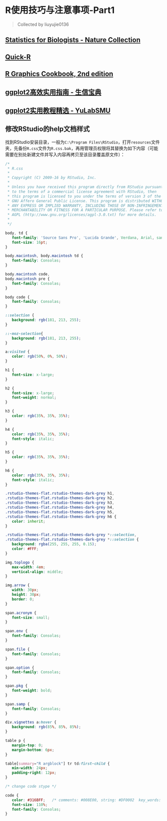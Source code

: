 # R使用技巧与注意事项-Part1
> Collected by liuyujie0136

## [Statistics for Biologists - Nature Collection](https://www.nature.com/collections/qghhqm/)

## [Quick-R](https://www.statmethods.net/)

## [R Graphics Cookbook, 2nd edition](https://r-graphics.org/)

## [ggplot2高效实用指南 - 生信宝典](https://mp.weixin.qq.com/s/v3qtAgIMpo6vxxHUjlFagQ)

## [ggplot2实用教程精选 - YuLabSMU](https://mp.weixin.qq.com/s/8dZA2HkrBytuvlSepQ1Ucw)

## 修改RStudio的help文档样式

找到RStudio安装目录，一般为`C:\Program Files\RStudio`，打开`resources`文件夹，先备份`R.css`文件为`R.css.bak`，再用管理员权限将其替换为如下内容（可能需要在别处新建文件并写入内容再拷贝至该目录覆盖原文件）：

```css
/*
 * R.css
 *
 * Copyright (C) 2009-16 by RStudio, Inc.
 *
 * Unless you have received this program directly from RStudio pursuant
 * to the terms of a commercial license agreement with RStudio, then
 * this program is licensed to you under the terms of version 3 of the
 * GNU Affero General Public License. This program is distributed WITHOUT
 * ANY EXPRESS OR IMPLIED WARRANTY, INCLUDING THOSE OF NON-INFRINGEMENT,
 * MERCHANTABILITY OR FITNESS FOR A PARTICULAR PURPOSE. Please refer to the
 * AGPL (http://www.gnu.org/licenses/agpl-3.0.txt) for more details.
 *
 */

body, td {
   font-family: 'Source Sans Pro', 'Lucida Grande', Verdana, Arial, sans-serif !important;
   font-size: 16pt;
}

body.macintosh, body.macintosh td {
   font-family: Consolas;
}

body.macintosh code,
body.macintosh pre {
   font-family: Consolas;
}

body code {
   font-family: Consolas;
}

::selection {
   background: rgb(181, 213, 255);
}

::-moz-selection{
   background: rgb(181, 213, 255);
}

a:visited {
   color: rgb(50%, 0%, 50%);
}

h1 {
   font-size: x-large;
}

h2 {
   font-size: x-large;
   font-weight: normal;
}

h3 {
   color: rgb(35%, 35%, 35%);
}

h4 {
   color: rgb(35%, 35%, 35%);
   font-style: italic;
}

h5 {
   color: rgb(35%, 35%, 35%);
}

h6 {
   color: rgb(35%, 35%, 35%);
   font-style: italic;
}

.rstudio-themes-flat.rstudio-themes-dark-grey h1,
.rstudio-themes-flat.rstudio-themes-dark-grey h2,
.rstudio-themes-flat.rstudio-themes-dark-grey h3,
.rstudio-themes-flat.rstudio-themes-dark-grey h4,
.rstudio-themes-flat.rstudio-themes-dark-grey h5,
.rstudio-themes-flat.rstudio-themes-dark-grey h6 {
   color: inherit;
}

.rstudio-themes-flat.rstudio-themes-dark-grey *::selection,
.rstudio-themes-flat.rstudio-themes-dark-grey *::selection {
   background: rgba(255, 255, 255, 0.15);
   color: #FFF;
}

img.toplogo {
   max-width: 4em;
   vertical-align: middle;
}

img.arrow {
   width: 30px;
   height: 30px;
   border: 0;
}

span.acronym {
   font-size: small;
}

span.env {
   font-family: Consolas;
}

span.file {
   font-family: Consolas;
}

span.option {
   font-family: Consolas;
}

span.pkg {
   font-weight: bold;
}

span.samp {
   font-family: Consolas;
}

div.vignettes a:hover {
   background: rgb(85%, 85%, 85%);
}

table p {
   margin-top: 0;
   margin-bottom: 6px;
}

table[summary="R argblock"] tr td:first-child {
   min-width: 24px;
   padding-right: 12px;
}

/* change code stype */

code {
   color: #316BFF;   /* comments: #008E00, string: #DF0002  key_words: #C800A4*/ 
   font-size: 110%;
   font-family: Consolas;
}
```











